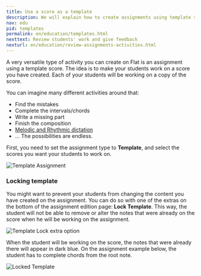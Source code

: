 ```yaml
---
title: Use a score as a template
description: We will explain how to create assignments using template scores. The assignment type can be used for many different activities. 
nav: edu
pid: templates
permalink: en/education/templates.html
nexttext: Review students' work and give feedback
nexturl: en/education/review-assignments-activities.html
---
```


A very versatile type of activity you can create on Flat is an assignment using a template score. The idea is to make your students work on a score you have created. Each of your students will be working on a copy of the score. 

You can imagine many different activities around that: 

* Find the mistakes
* Complete the intervals/chords
* Write a missing part
* Finish the composition
* [Melodic and Rhythmic dictation](/help/en/education/dictation.html)
* ... The possibilities are endless.

First, you need to set the assignment type to **Template**, and select the scores you want your students to work on. 

![Template Assignment](/help/assets/img/edu/class-assignment-template.png)

### Locking template

You might want to prevent your students from changing the content you have created on the assignment. You can do so with one of the extras on the bottom of the assignment edition page: **Lock Template**. This way, the student will not be able to remove or alter the notes that were already on the score when he will be working on the assignment. 

![Template Lock extra option](/help/assets/img/edu/class-assignment-template-lock.png)

When the student will be working on the score, the notes that were already there will appear in dark blue. 
On the assignment example below, the student has to complete chords from the root note. 

![Locked Template](/help/assets/img/edu/editor-template-lock.png)
